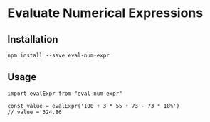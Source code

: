 # Evaluate Numerical Expressions

## Installation

```
npm install --save eval-num-expr
```

## Usage

```
import evalExpr from "eval-num-expr"

const value = evalExpr('100 + 3 * 55 + 73 - 73 * 18%')
// value = 324.86
```
